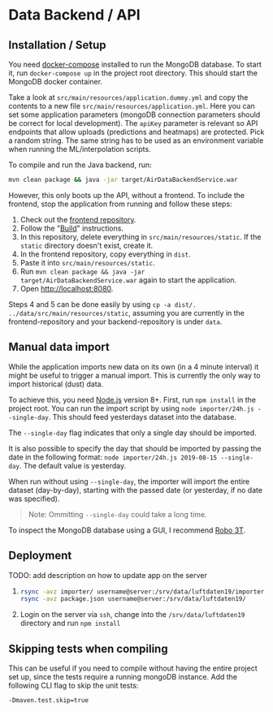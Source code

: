 # Data Backend / API

## Installation / Setup

You need [docker-compose](https://docs.docker.com/compose/install/) installed to run the MongoDB database. To start it, run `docker-compose up` in the project root directory. This should start the MongoDB docker container.

Take a look at `src/main/resources/application.dummy.yml` and copy the contents to a new file `src/main/resources/application.yml`. Here you can set some application parameters (mongoDB connection parameters should be correct for local development).
The `apiKey` parameter is relevant so API endpoints that allow uploads (predictions and heatmaps) are protected. Pick a random string. The same string has to be used as an environment variable when running the ML/interpolation scripts.

To compile and run the Java backend, run:

```sh
mvn clean package && java -jar target/AirDataBackendService.war
```

However, this only boots up the API, without a frontend. To include the frontend, stop the application from running and follow these steps:

1. Check out the [frontend repository](https://github.com/base-camp-luftdaten/frontend).
2. Follow the "[Build](https://github.com/base-camp-luftdaten/frontend/blob/master/README.md#build)" instructions.
3. In this repository, delete everything in `src/main/resources/static`. If the `static` directory doesn't exist, create it.
4. In the frontend repository, copy everything in `dist`.
5. Paste it into `src/main/resources/static`.
6. Run `mvn clean package && java -jar target/AirDataBackendService.war` again to start the application.
7. Open [http://localhost:8080](http://localhost:8080).

Steps 4 and 5 can be done easily by using `cp -a dist/. ../data/src/main/resources/static`, assuming you are currently in the frontend-repository and your backend-repository is under `data`.

## Manual data import

While the application imports new data on its own (in a 4 minute interval) it might be useful to trigger a manual import. This is currently the only way to import historical (dust) data.

To achieve this, you need [Node.js](https://nodejs.org/en/) version 8+. First, run `npm install` in the project root. You can run the import script by using `node importer/24h.js --single-day`. This should feed yesterdays dataset into the database.

The `--single-day` flag indicates that only a single day should be imported.

It is also possible to specify the day that should be imported by passing the date in the following format: `node importer/24h.js 2019-08-15 --single-day`. The default value is yesterday.

When run without using `--single-day`, the importer will import the entire dataset (day-by-day), starting with the passed date (or yesterday, if no date was specified).

> Note: Ommitting `--single-day` could take a long time.

To inspect the MongoDB database using a GUI, I recommend [Robo 3T](https://robomongo.org/).

## Deployment

TODO: add description on how to update app on the server

1. ```sh
   rsync -avz importer/ username@server:/srv/data/luftdaten19/importer
   rsync -avz package.json username@server:/srv/data/luftdaten19/
   ```
2. Login on the server via `ssh`, change into the `/srv/data/luftdaten19` directory and run `npm install`

## Skipping tests when compiling

This can be useful if you need to compile without having the entire project set up, since the tests require a running mongoDB instance. Add the following CLI flag to skip the unit tests:

```sh
-Dmaven.test.skip=true
```
